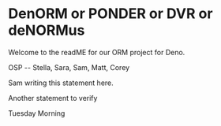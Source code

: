 # DenORM or PONDER or DVR or deNORMus

Welcome to the readME for our ORM project for Deno.

OSP -- Stella, Sara, Sam, Matt, Corey


Sam writing this statement here.

Another statement to verify

Tuesday Morning
